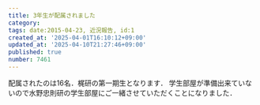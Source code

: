 ```yaml
---
title: 3年生が配属されました
category:
tags: date:2015-04-23, 近況報告, id:1
created_at: '2025-04-01T16:10:12+09:00'
updated_at: '2025-04-10T21:27:46+09:00'
published: true
number: 7461
---
```


配属されたのは16名．梶研の第一期生となります．
学生部屋が準備出来ていないので水野忠則研の学生部屋にご一緒させていただくことになりました．

